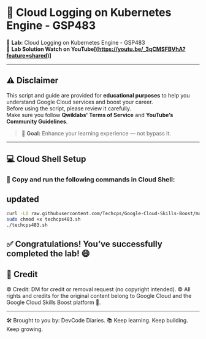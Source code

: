 # 📘 Cloud Logging on Kubernetes Engine - GSP483

🚀 **Lab:** Cloud Logging on Kubernetes Engine - GSP483  
🎥 **Lab Solution Watch on YouTube[(https://youtu.be/_3qCMSFBVhA?feature=shared)]**

---

## ⚠️ Disclaimer

This script and guide are provided for **educational purposes** to help you understand Google Cloud services and boost your career.  
Before using the script, please review it carefully.  
Make sure you follow **Qwiklabs' Terms of Service** and **YouTube’s Community Guidelines**.

> 🎯 **Goal:** Enhance your learning experience — not bypass it.

---

## 💻 Cloud Shell Setup

### 🚨 Copy and run the following commands in Cloud Shell:
## updated

```bash
curl -LO raw.githubusercontent.com/Techcps/Google-Cloud-Skills-Boost/master/Cloud%20Logging%20on%20Kubernetes%20Engine/techcps483.sh
sudo chmod +x techcps483.sh
./techcps483.sh
```
## ✅ Congratulations! You’ve successfully completed the lab! 😄

## 📝 Credit
© Credit: DM for credit or removal request (no copyright intended).
© All rights and credits for the original content belong to Google Cloud and the Google Cloud Skills Boost platform 🙏.

---
🛠️ Brought to you by: DevCode Diaries.
📚 Keep learning. Keep building. Keep growing.
